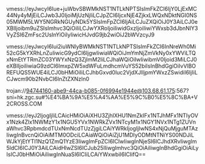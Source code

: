 vmess://eyJwcyI6Iue+juWbvSBWMkNST1NTLkNPTSIsImFkZCI6IjY0LjExMC44Ny4yMjEiLCJwb3J0IjoiMjUzNjIiLCJpZCI6IjcxNjE4ZjkxLWQxNDktNGI0NS05MWM5LWY5NGRkNGUyNDk5YSIsImFpZCI6IjAiLCJuZXQiOiJ0Y3AiLCJ0eXBlIjoibm9uZSIsImhvc3QiOiIiLCJwYXRoIjoiIiwidGxzIjoiIiwiYWxsb3dJbnNlY3VyZSI6ZmFsc2UsInYiOiIyIiwicHJvdG9jb2wiOiJ2bWVzcyJ9

vmess://eyJwcyI6Iui2iuWNlyBWMkNST1NTLkNPTSIsImFkZCI6InNreWh0Mi52cG5kYXRhLnZuIiwicG9ydCI6IjgwIiwiaWQiOiJmYmNjZmVkNy0xYWViLTQxNmEtYTRmZC03YWYxNzQ3ZjlmM2IiLCJhaWQiOiIwIiwibmV0Ijoid3MiLCJ0eXBlIjoiIiwiaG9zdCI6ImxpZW5xdWFuLmdhcmVuYS52biIsInBhdGgiOiIvVlBOREFUQS5WUE4iLCJ0bHMiOiIiLCJhbGxvd0luc2VjdXJlIjpmYWxzZSwidiI6IjIiLCJwcm90b2NvbCI6InZtZXNzIn0

trojan://94744160-abe9-44ca-b085-0f6994e1944e@103.68.61.175:567?sni=hk.zgc.su#%E4%BA%9A%E5%A4%AA%E5%9C%B0%E5%8C%BA+V2CROSS.COM


vmess://eyJ2IjogIjIiLCAicHMiOiAiXHU3ZjhlXHU1NmZkIFx1NTJhMFx1NTIyOVx1Nzk4Zlx1NWMzY1x1NGU5YVx1NWRkZVx1NTcyM1x1NGY1NVx1NTg1ZUVnaWhvc3RpbmdcdTUxNmNcdTUzZjgiLCAiYWRkIjogIjIwNS4xNjQuMjguMTAzIiwgInBvcnQiOiAiMTM0ODciLCAiaWQiOiAiZjU1MDIyODMtNTNiYS00NDJiLWJkYjEtYTI1NzQ1ZmQ1YzE3IiwgImFpZCI6ICIwIiwgInNjeSI6ICJhdXRvIiwgIm5ldCI6ICJ0Y3AiLCAidHlwZSI6ICJub25lIiwgImhvc3QiOiAiIiwgInBhdGgiOiAiLyIsICJ0bHMiOiAiIiwgInNuaSI6ICIiLCAiYWxwbiI6ICIifQ==


